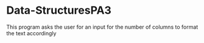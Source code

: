 # Data-StructuresPA3
This program asks the user for an input for the number of columns to format the text accordingly

